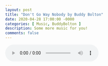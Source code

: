 ```yaml
---
layout: post
title: "Don't Go Way Nobody by Buddy Bolton"
date: 2020-04-28 17:00:00 -0000
categories: [ Music, BuddyBolton ]
description: Some more music for you!
comments: false
---
```

<audio controls><source src="/music/Dont_Go_Way_Nobody.wav" type="audio/wav">Your browser doesn't support wav files</audio>
